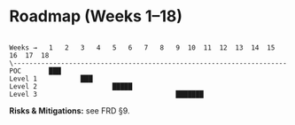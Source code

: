 # Roadmap (Weeks 1–18)

```

Weeks →   1   2   3   4   5   6   7   8   9  10  11  12  13  14  15  16  17  18
\---------------------------------------------------------------------
POC       ███
Level 1           ███
Level 2                   █████
Level 3                                   ███████

```

**Risks & Mitigations:** see FRD §9.
